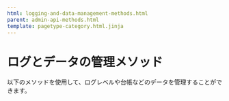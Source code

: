 ```yaml
---
html: logging-and-data-management-methods.html
parent: admin-api-methods.html
template: pagetype-category.html.jinja
---
```

# ログとデータの管理メソッド
以下のメソッドを使用して、ログレベルや台帳などのデータを管理することができます。